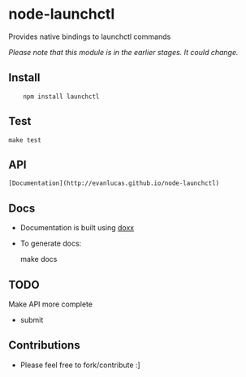 # node-launchctl

Provides native bindings to launchctl commands

*Please note that this module is in the earlier stages. It could change.*

## Install

		npm install launchctl

## Test
  
    make test

## API

    [Documentation](http://evanlucas.github.io/node-launchctl)

## Docs

- Documentation is built using [doxx](https://github.com/FGRibreau/doxx)
- To generate docs:

    make docs


## TODO

Make API more complete

- submit


## Contributions
- Please feel free to fork/contribute :]

 

